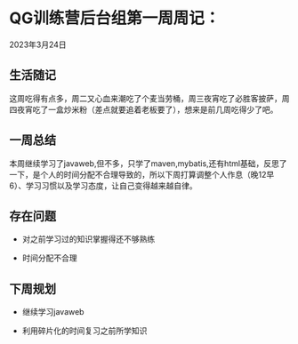 # QG训练营后台组第一周周记：
2023年3月24日

## 生活随记

这周吃得有点多，周二又心血来潮吃了个麦当劳桶，周三夜宵吃了必胜客披萨，周四夜宵吃了一盒炒米粉（差点就要追着老板要了），想来是前几周吃得少了吧。

## 一周总结

本周继续学习了javaweb,但不多，只学了maven,mybatis,还有html基础，反思了一下，是个人的时间分配不合理导致的，所以下周打算调整个人作息（晚12早6）、学习习惯以及学习态度，让自己变得越来越自律。

## 存在问题

- 对之前学习过的知识掌握得还不够熟练

- 时间分配不合理


## 下周规划

- 继续学习javaweb

- 利用碎片化的时间复习之前所学知识
